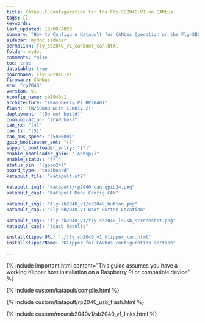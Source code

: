 ```yaml
---
title: Katapult Configuration for the Fly-SB2040-V1 on CANbus
tags: []
keywords: 
last_updated: 13/08/2023
summary: "How to Configure Katapult for CANbus Operation on the Fly-SB2040-V1"
sidebar: mydoc_sidebar
permalink: fly_sb2040_v1_canboot_can.html
folder: mydoc
comments: false
toc: true
datatable: true
boardname: Fly-SB2040-V1
firmware: CANbus
mcu: "rp2040"
version: v1
kconfig_name: sb2040v1
architecture: "(Raspberry Pi RP2040)"
flash: "(W25Q080 with CLKDIV 2)"
deployment: "(Do not build)"
communication: "(CAN bus)"
can_rx: "(4)"
can_tx: "(5)"
can_bus_speed: "(500000)"
gpio_bootloader_set: "()"
support_bootloader_entry: "[*]"
enable_bootloader_gpio: "[&nbsp;]"
enable_status: "[*]"
status_pin: "(gpio24)"
board_type: "toolboard"
katapult_file: "katapult.uf2"

katapult_img1: "katapult/rp2040_can_gpio24.png"
katapult_cap1: "Katapult Menu Config CAN"

katapult_img2: "fly-sb2040_v1/sb2040_button.png"
katapult_cap2: "Fly-SB2040-V1 Boot Button Location"

katapult_img3: "fly-sb2040_v1/fly-sb2040_lsusb_screenshot.png"
katapult_cap3: "lsusb Results"

installKlipperURL: "./fly_sb2040_v1_klipper_can.html"
installKlipperName: "Klipper for CANbus configuration section"

---
```

{% include important.html content="This guide assumes you have a working Klipper host installation on a Raspberry Pi or compatible device" %}

{% include custom/katapult/compile.html %}

{% include custom/katapult/rp2040_usb_flash.html %}

{% include custom/mcu/sb2040v1/sb2040_v1_links.html %}
